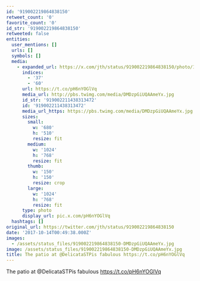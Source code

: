 ```yaml
---
id: '919002219864838150'
retweet_count: '0'
favorite_count: '0'
id_str: '919002219864838150'
retweeted: false
entities:
  user_mentions: []
  urls: []
  symbols: []
  media:
    - expanded_url: https://x.com/jth/status/919002219864838150/photo/1
      indices:
        - '37'
        - '60'
      url: https://t.co/pH6nYOGlVq
      media_url: http://pbs.twimg.com/media/DMDzpGiUQAAmeYx.jpg
      id_str: '919002211438313472'
      id: '919002211438313472'
      media_url_https: https://pbs.twimg.com/media/DMDzpGiUQAAmeYx.jpg
      sizes:
        small:
          w: '680'
          h: '510'
          resize: fit
        medium:
          w: '1024'
          h: '768'
          resize: fit
        thumb:
          w: '150'
          h: '150'
          resize: crop
        large:
          w: '1024'
          h: '768'
          resize: fit
      type: photo
      display_url: pic.x.com/pH6nYOGlVq
  hashtags: []
original_url: https://twitter.com/jth/status/919002219864838150
date: '2017-10-14T00:49:38.000Z'
images:
  - /assets/status_files/919002219864838150-DMDzpGiUQAAmeYx.jpg
image: /assets/status_files/919002219864838150-DMDzpGiUQAAmeYx.jpg
title: The patio at @DelicataSTPis fabulous https://t.co/pH6nYOGlVq
---
```


The patio at @DelicataSTPis fabulous https://t.co/pH6nYOGlVq